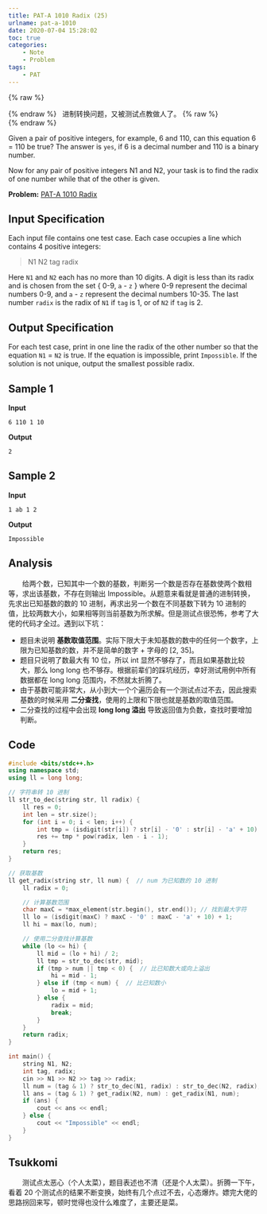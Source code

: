 ```yaml
---
title: PAT-A 1010 Radix (25)
urlname: pat-a-1010
date: 2020-07-04 15:28:02
toc: true
categories:
    - Note
    - Problem
tags:
    - PAT
---
```


{% raw %}<article class="message is-danger"><div class="message-body">{% endraw %}
<span class="icon"><i class="fa fa-star mr-2"></i></span>&nbsp;&nbsp;进制转换问题，又被测试点教做人了。
{% raw %}</div></article>{% endraw %}

Given a pair of positive integers, for example, 6 and 110, can this equation 6 = 110 be true? The answer is `yes`, if 6 is a decimal number and 110 is a binary number.

Now for any pair of positive integers N1 and N2, your task is to find the radix of one number while that of the other is given.

<!--more-->

**Problem:**&nbsp;[PAT-A 1010 Radix](https://pintia.cn/problem-sets/994805342720868352/problems/994805507225665536 "PAT-A 1010 Radix")


## Input Specification

Each input file contains one test case. Each case occupies a line which contains 4 positive integers:

> N1 N2 tag radix


Here `N1` and `N2` each has no more than 10 digits. A digit is less than its radix and is chosen from the set { 0-9, `a` - `z` } where 0-9 represent the decimal numbers 0-9, and `a` - `z` represent the decimal numbers 10-35. The last number `radix` is the radix of `N1` if `tag` is 1, or of `N2` if `tag` is 2.

## Output Specification

For each test case, print in one line the radix of the other number so that the equation `N1` = `N2` is true. If the equation is impossible, print `Impossible`. If the solution is not unique, output the smallest possible radix.

## Sample 1

**Input**
```
6 110 1 10
```

**Output**
```
2
```

## Sample 2

**Input**
```
1 ab 1 2
```

**Output**
```
Impossible
```

## Analysis

&emsp;&emsp;给两个数，已知其中一个数的基数，判断另一个数是否存在基数使两个数相等，求出该基数，不存在则输出 Impossible。从题意来看就是普通的进制转换，先求出已知基数的数的 10 进制，再求出另一个数在不同基数下转为 10 进制的值，比较两数大小，如果相等则当前基数为所求解。但是测试点很恐怖，参考了大佬的代码才全过。遇到以下坑：

+ 题目未说明 **基数取值范围**。实际下限大于未知基数的数中的任何一个数字，上限为已知基数的数，并不是简单的数字 + 字母的 [2, 35]。
+ 题目只说明了数最大有 10 位，所以 int 显然不够存了，而且如果基数比较大，那么 long long 也不够存。根据前辈们的踩坑经历，幸好测试用例中所有数据都在 long long 范围内，不然就太折腾了。
+ 由于基数可能非常大，从小到大一个个遍历会有一个测试点过不去，因此搜索基数的时候采用 **二分查找**，使用的上限和下限也就是基数的取值范围。
+ 二分查找的过程中会出现 **long long 溢出** 导致返回值为负数，查找时要增加判断。

## Code

``` cpp
#include <bits/stdc++.h>
using namespace std;
using ll = long long;

// 字符串转 10 进制
ll str_to_dec(string str, ll radix) {
    ll res = 0;
    int len = str.size();
    for (int i = 0; i < len; i++) {
        int tmp = (isdigit(str[i]) ? str[i] - '0' : str[i] - 'a' + 10);
        res += tmp * pow(radix, len - i - 1);
    }
    return res;
}

// 获取基数
ll get_radix(string str, ll num) {  // num 为已知数的 10 进制
    ll radix = 0;

    // 计算基数范围
    char maxC = *max_element(str.begin(), str.end()); // 找到最大字符
    ll lo = (isdigit(maxC) ? maxC - '0' : maxC - 'a' + 10) + 1;
    ll hi = max(lo, num);

    // 使用二分查找计算基数
    while (lo <= hi) {
        ll mid = (lo + hi) / 2;
        ll tmp = str_to_dec(str, mid);
        if (tmp > num || tmp < 0) {  // 比已知数大或向上溢出
            hi = mid - 1;
        } else if (tmp < num) {  // 比已知数小
            lo = mid + 1;
        } else {
            radix = mid;
            break;
        }
    }
    return radix;
}

int main() {
    string N1, N2;
    int tag, radix;
    cin >> N1 >> N2 >> tag >> radix;
    ll num = (tag & 1) ? str_to_dec(N1, radix) : str_to_dec(N2, radix);
    ll ans = (tag & 1) ? get_radix(N2, num) : get_radix(N1, num);
    if (ans) {
        cout << ans << endl;
    } else {
        cout << "Impossible" << endl;
    }
}
```

## Tsukkomi

&emsp;&emsp;测试点太恶心（个人太菜），题目表述也不清（还是个人太菜）。折腾一下午，看着 20 个测试点的结果不断变换，始终有几个点过不去，心态爆炸。嫖完大佬的思路拐回来写，顿时觉得也没什么难度了，主要还是菜。
